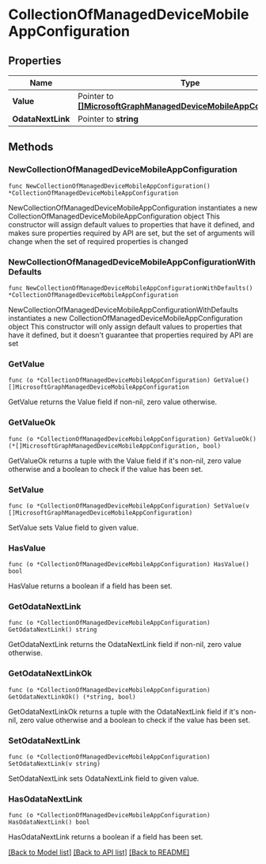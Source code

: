 # CollectionOfManagedDeviceMobileAppConfiguration

## Properties

Name | Type | Description | Notes
------------ | ------------- | ------------- | -------------
**Value** | Pointer to [**[]MicrosoftGraphManagedDeviceMobileAppConfiguration**](MicrosoftGraphManagedDeviceMobileAppConfiguration.md) |  | [optional] 
**OdataNextLink** | Pointer to **string** |  | [optional] 

## Methods

### NewCollectionOfManagedDeviceMobileAppConfiguration

`func NewCollectionOfManagedDeviceMobileAppConfiguration() *CollectionOfManagedDeviceMobileAppConfiguration`

NewCollectionOfManagedDeviceMobileAppConfiguration instantiates a new CollectionOfManagedDeviceMobileAppConfiguration object
This constructor will assign default values to properties that have it defined,
and makes sure properties required by API are set, but the set of arguments
will change when the set of required properties is changed

### NewCollectionOfManagedDeviceMobileAppConfigurationWithDefaults

`func NewCollectionOfManagedDeviceMobileAppConfigurationWithDefaults() *CollectionOfManagedDeviceMobileAppConfiguration`

NewCollectionOfManagedDeviceMobileAppConfigurationWithDefaults instantiates a new CollectionOfManagedDeviceMobileAppConfiguration object
This constructor will only assign default values to properties that have it defined,
but it doesn't guarantee that properties required by API are set

### GetValue

`func (o *CollectionOfManagedDeviceMobileAppConfiguration) GetValue() []MicrosoftGraphManagedDeviceMobileAppConfiguration`

GetValue returns the Value field if non-nil, zero value otherwise.

### GetValueOk

`func (o *CollectionOfManagedDeviceMobileAppConfiguration) GetValueOk() (*[]MicrosoftGraphManagedDeviceMobileAppConfiguration, bool)`

GetValueOk returns a tuple with the Value field if it's non-nil, zero value otherwise
and a boolean to check if the value has been set.

### SetValue

`func (o *CollectionOfManagedDeviceMobileAppConfiguration) SetValue(v []MicrosoftGraphManagedDeviceMobileAppConfiguration)`

SetValue sets Value field to given value.

### HasValue

`func (o *CollectionOfManagedDeviceMobileAppConfiguration) HasValue() bool`

HasValue returns a boolean if a field has been set.

### GetOdataNextLink

`func (o *CollectionOfManagedDeviceMobileAppConfiguration) GetOdataNextLink() string`

GetOdataNextLink returns the OdataNextLink field if non-nil, zero value otherwise.

### GetOdataNextLinkOk

`func (o *CollectionOfManagedDeviceMobileAppConfiguration) GetOdataNextLinkOk() (*string, bool)`

GetOdataNextLinkOk returns a tuple with the OdataNextLink field if it's non-nil, zero value otherwise
and a boolean to check if the value has been set.

### SetOdataNextLink

`func (o *CollectionOfManagedDeviceMobileAppConfiguration) SetOdataNextLink(v string)`

SetOdataNextLink sets OdataNextLink field to given value.

### HasOdataNextLink

`func (o *CollectionOfManagedDeviceMobileAppConfiguration) HasOdataNextLink() bool`

HasOdataNextLink returns a boolean if a field has been set.


[[Back to Model list]](../README.md#documentation-for-models) [[Back to API list]](../README.md#documentation-for-api-endpoints) [[Back to README]](../README.md)


